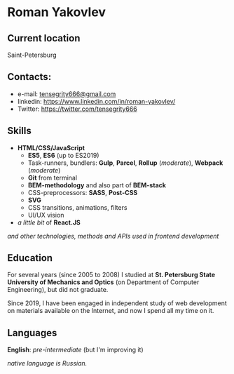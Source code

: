 # Roman Yakovlev

## Current location
Saint-Petersburg

## Contacts:
* e-mail: tensegrity666@gmail.com
* linkedin: https://www.linkedin.com/in/roman-yakovlev/
* Twitter: https://twitter.com/tensegrity666

## Skills
* __HTML/CSS/JavaScript__
  * __ES5__, __ES6__ (up to ES2019)
  * Task-runners, bundlers: __Gulp__, __Parcel__, __Rollup__ (_moderate_), __Webpack__ (_moderate_)
  * __Git__ from terminal
  * __BEM-methodology__ and also part of __BEM-stack__
  * CSS-preprocessors: __SASS__, __Post-CSS__
  * __SVG__
  * CSS transitions, animations, filters
  * UI/UX vision
* _a little bit_ of __React.JS__

_and other technologies, methods and APIs used in frontend development_

## Education
For several years (since 2005 to 2008) I studied at __St. Petersburg State University of Mechanics and Optics__ (on Department of Computer Engineering), but did not graduate.

Since 2019, I have been engaged in independent study of web development on materials available on the Internet, 
and now I spend all my time on it.

## Languages
__English__: _pre-intermediate_ (but I'm improving it)

_native language is Russian._

